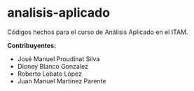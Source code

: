 # analisis-aplicado
Códigos hechos para el curso de Análisis Aplicado en el ITAM.

**Contribuyentes:**

- José Manuel Proudinat Silva
- Dioney Blanco Gonzalez
- Roberto Lobato López
- Juan Manuel Martinez Parente
